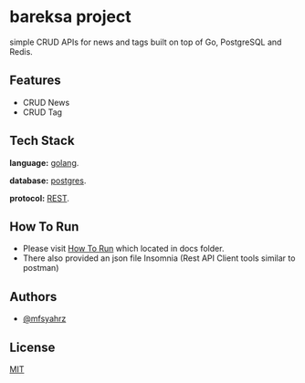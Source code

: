 # bareksa project

simple CRUD APIs for news and tags built on top of Go, PostgreSQL and Redis.

## Features

- CRUD News
- CRUD Tag

## Tech Stack

**language:** [golang](https://golang.org/).

**database:**  [postgres](https://www.postgresql.org/).

**protocol:** [REST](https://restfulapi.net/).

## How To Run
  - Please visit [How To Run](https://github.com/mfsyahrz/bareksaproject/blob/master/docs/how_to_run.md) which located in docs folder.
  - There also provided an json file Insomnia (Rest API Client tools similar to postman)

## Authors

- [@mfsyahrz](https://www.github.com/mfsyahrz)

## License

[MIT](https://choosealicense.com/licenses/mit/)
